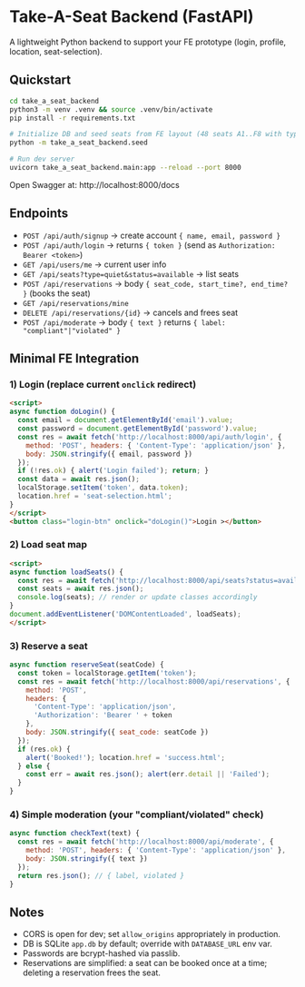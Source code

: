 # Take-A-Seat Backend (FastAPI)

A lightweight Python backend to support your FE prototype (login, profile, location, seat-selection).

## Quickstart

```bash
cd take_a_seat_backend
python3 -m venv .venv && source .venv/bin/activate
pip install -r requirements.txt

# Initialize DB and seed seats from FE layout (48 seats A1..F8 with types & initial booked/available)
python -m take_a_seat_backend.seed

# Run dev server
uvicorn take_a_seat_backend.main:app --reload --port 8000
```

Open Swagger at: http://localhost:8000/docs

## Endpoints

- `POST /api/auth/signup` → create account `{ name, email, password }`
- `POST /api/auth/login` → returns `{ token }` (send as `Authorization: Bearer <token>`)
- `GET /api/users/me` → current user info
- `GET /api/seats?type=quiet&status=available` → list seats
- `POST /api/reservations` → body `{ seat_code, start_time?, end_time? }` (books the seat)
- `GET /api/reservations/mine`
- `DELETE /api/reservations/{id}` → cancels and frees seat
- `POST /api/moderate` → body `{ text }` returns `{ label: "compliant"|"violated" }`

## Minimal FE Integration

### 1) Login (replace current `onclick` redirect)

```html
<script>
async function doLogin() {
  const email = document.getElementById('email').value;
  const password = document.getElementById('password').value;
  const res = await fetch('http://localhost:8000/api/auth/login', {
    method: 'POST', headers: { 'Content-Type': 'application/json' },
    body: JSON.stringify({ email, password })
  });
  if (!res.ok) { alert('Login failed'); return; }
  const data = await res.json();
  localStorage.setItem('token', data.token);
  location.href = 'seat-selection.html';
}
</script>
<button class="login-btn" onclick="doLogin()">Login ></button>
```

### 2) Load seat map

```html
<script>
async function loadSeats() {
  const res = await fetch('http://localhost:8000/api/seats?status=available');
  const seats = await res.json();
  console.log(seats); // render or update classes accordingly
}
document.addEventListener('DOMContentLoaded', loadSeats);
</script>
```

### 3) Reserve a seat

```js
async function reserveSeat(seatCode) {
  const token = localStorage.getItem('token');
  const res = await fetch('http://localhost:8000/api/reservations', {
    method: 'POST',
    headers: {
      'Content-Type': 'application/json',
      'Authorization': 'Bearer ' + token
    },
    body: JSON.stringify({ seat_code: seatCode })
  });
  if (res.ok) {
    alert('Booked!'); location.href = 'success.html';
  } else {
    const err = await res.json(); alert(err.detail || 'Failed');
  }
}
```

### 4) Simple moderation (your "compliant/violated" check)

```js
async function checkText(text) {
  const res = await fetch('http://localhost:8000/api/moderate', {
    method: 'POST', headers: { 'Content-Type': 'application/json' },
    body: JSON.stringify({ text })
  });
  return res.json(); // { label, violated }
}
```

## Notes

- CORS is open for dev; set `allow_origins` appropriately in production.
- DB is SQLite `app.db` by default; override with `DATABASE_URL` env var.
- Passwords are bcrypt-hashed via passlib.
- Reservations are simplified: a seat can be booked once at a time; deleting a reservation frees the seat.
